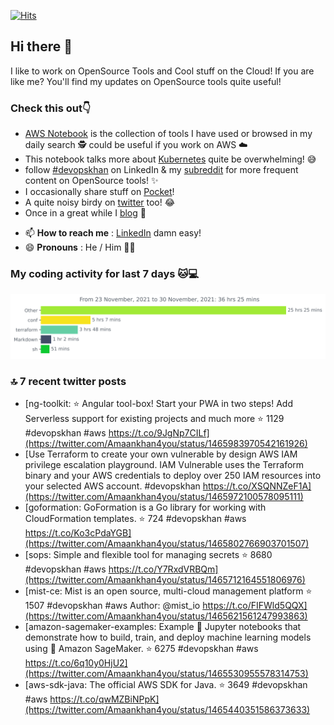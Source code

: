 [![Hits](https://hits.seeyoufarm.com/api/count/incr/badge.svg?url=https%3A%2F%2Fgithub.com%2Fakhan4u%2Fhit-counter&count_bg=%2379C83D&title_bg=%23555555&icon=&icon_color=%23E7E7E7&title=visits&edge_flat=false)](https://hits.seeyoufarm.com)

## Hi there 👋

I like to work on OpenSource Tools and Cool stuff on the Cloud! If you are like me? You'll find my updates on OpenSource tools quite useful!

### Check this out👇

* [AWS Notebook](https://histre.com/public/notebooks/dnllyanu/aws/) is the collection of tools I have used or browsed in my daily search 🕵️ could be useful if you work on AWS ☁️
* This notebook talks more about [Kubernetes](https://histre.com/public/notebooks/6uxdvo3y/kubernetes/) quite be overwhelming! 😅
* follow [#devopskhan](https://www.linkedin.com/feed/hashtag/devopskhan/) on LinkedIn & my [subreddit](https://www.reddit.com/r/devopskhan/) for more frequent content on OpenSource tools! ✨
* I occasionally share stuff on [Pocket](https://getpocket.com/@ej6g8d1dp2829A16a9Tf5d4T6bAMp3d8791rejDe86yem3bm4e14ex4fT4dluk29)!
* A quite noisy birdy on [twitter](https://twitter.com/Amaankhan4you) too! 😂
* Once in a great while I [blog](https://linuxparrot.com/) 😬


- 📫 **How to reach me** : [LinkedIn](https://www.linkedin.com/in/amaan-khan-linux-ninja) damn easy!
- 😄 **Pronouns** : He / Him 🤷‍♂️

### My coding activity for last 7 days 🐱💻

<img src="https://github.com/akhan4u/akhan4u/blob/main/images/stat.svg" alt="Amaan's Wakatime Activity!"/>

### 🔝 7 recent twitter posts
<!-- DEVDOJO:START -->
- [ng-toolkit: :star: Angular tool-box! Start your PWA in two steps! Add Serverless support for existing projects and much more
⭐️ 1129
#devopskhan #aws
https://t.co/9JgNp7CILf](https://twitter.com/Amaankhan4you/status/1465983970542161926)
- [Use Terraform to create your own vulnerable by design AWS IAM privilege escalation playground. IAM Vulnerable uses the Terraform binary and your AWS credentials to deploy over 250 IAM resources into your selected AWS account. #devopskhan https://t.co/XSQNNZeF1A](https://twitter.com/Amaankhan4you/status/1465972100578095111)
- [goformation: GoFormation is a Go library for working with CloudFormation templates.
⭐️ 724
#devopskhan #aws
https://t.co/Ko3cPdaYGB](https://twitter.com/Amaankhan4you/status/1465802766903701507)
- [sops: Simple and flexible tool for managing secrets
⭐️ 8680
#devopskhan #aws
https://t.co/Y7RxdVRBQm](https://twitter.com/Amaankhan4you/status/1465712164551806976)
- [mist-ce: Mist is an open source, multi-cloud management platform
⭐️ 1507
#devopskhan #aws
Author: @mist_io
https://t.co/FIFWld5QQX](https://twitter.com/Amaankhan4you/status/1465621561247993863)
- [amazon-sagemaker-examples: Example 📓 Jupyter notebooks that demonstrate how to build, train, and deploy machine learning models using 🧠 Amazon SageMaker. 
⭐️ 6275
#devopskhan #aws
https://t.co/6q10y0HjU2](https://twitter.com/Amaankhan4you/status/1465530955578314753)
- [aws-sdk-java: The official AWS SDK for Java.
⭐️ 3649
#devopskhan #aws
https://t.co/qwMZBiNPpK](https://twitter.com/Amaankhan4you/status/1465440351586373633)
<!-- DEVDOJO:END -->

<!-- ![Amaan's GitHub stats](https://github-readme-stats.vercel.app/api?username=akhan4u&count_private=true&show_icons=true&hide=contribs) -->

